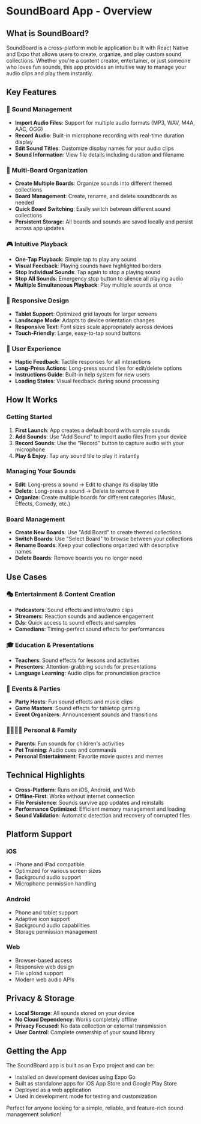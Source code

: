 # SoundBoard App - Overview

## What is SoundBoard?

SoundBoard is a cross-platform mobile application built with React Native and Expo that allows users to create, organize, and play custom sound collections. Whether you're a content creator, entertainer, or just someone who loves fun sounds, this app provides an intuitive way to manage your audio clips and play them instantly.

## Key Features

### 🎵 **Sound Management**

- **Import Audio Files**: Support for multiple audio formats (MP3, WAV, M4A, AAC, OGG)
- **Record Audio**: Built-in microphone recording with real-time duration display
- **Edit Sound Titles**: Customize display names for your audio clips
- **Sound Information**: View file details including duration and filename

### 📱 **Multi-Board Organization**

- **Create Multiple Boards**: Organize sounds into different themed collections
- **Board Management**: Create, rename, and delete soundboards as needed
- **Quick Board Switching**: Easily switch between different sound collections
- **Persistent Storage**: All boards and sounds are saved locally and persist across app updates

### 🎮 **Intuitive Playback**

- **One-Tap Playback**: Simple tap to play any sound
- **Visual Feedback**: Playing sounds have highlighted borders
- **Stop Individual Sounds**: Tap again to stop a playing sound
- **Stop All Sounds**: Emergency stop button to silence all playing audio
- **Multiple Simultaneous Playback**: Play multiple sounds at once

### 📐 **Responsive Design**

- **Tablet Support**: Optimized grid layouts for larger screens
- **Landscape Mode**: Adapts to device orientation changes
- **Responsive Text**: Font sizes scale appropriately across devices
- **Touch-Friendly**: Large, easy-to-tap sound buttons

### 🎯 **User Experience**

- **Haptic Feedback**: Tactile responses for all interactions
- **Long-Press Actions**: Long-press sound tiles for edit/delete options
- **Instructions Guide**: Built-in help system for new users
- **Loading States**: Visual feedback during sound processing

## How It Works

### Getting Started

1. **First Launch**: App creates a default board with sample sounds
2. **Add Sounds**: Use "Add Sound" to import audio files from your device
3. **Record Sounds**: Use the "Record" button to capture audio with your microphone
4. **Play & Enjoy**: Tap any sound tile to play it instantly

### Managing Your Sounds

- **Edit**: Long-press a sound → Edit to change its display title
- **Delete**: Long-press a sound → Delete to remove it
- **Organize**: Create multiple boards for different categories (Music, Effects, Comedy, etc.)

### Board Management

- **Create New Boards**: Use "Add Board" to create themed collections
- **Switch Boards**: Use "Select Board" to browse between your collections
- **Rename Boards**: Keep your collections organized with descriptive names
- **Delete Boards**: Remove boards you no longer need

## Use Cases

### 🎭 **Entertainment & Content Creation**

- **Podcasters**: Sound effects and intro/outro clips
- **Streamers**: Reaction sounds and audience engagement
- **DJs**: Quick access to sound effects and samples
- **Comedians**: Timing-perfect sound effects for performances

### 🎓 **Education & Presentations**

- **Teachers**: Sound effects for lessons and activities
- **Presenters**: Attention-grabbing sounds for presentations
- **Language Learning**: Audio clips for pronunciation practice

### 🎪 **Events & Parties**

- **Party Hosts**: Fun sound effects and music clips
- **Game Masters**: Sound effects for tabletop gaming
- **Event Organizers**: Announcement sounds and transitions

### 👨‍👩‍👧‍👦 **Personal & Family**

- **Parents**: Fun sounds for children's activities
- **Pet Training**: Audio cues and commands
- **Personal Entertainment**: Favorite movie quotes and memes

## Technical Highlights

- **Cross-Platform**: Runs on iOS, Android, and Web
- **Offline-First**: Works without internet connection
- **File Persistence**: Sounds survive app updates and reinstalls
- **Performance Optimized**: Efficient memory management and loading
- **Sound Validation**: Automatic detection and recovery of corrupted files

## Platform Support

### iOS

- iPhone and iPad compatible
- Optimized for various screen sizes
- Background audio support
- Microphone permission handling

### Android

- Phone and tablet support
- Adaptive icon support
- Background audio capabilities
- Storage permission management

### Web

- Browser-based access
- Responsive web design
- File upload support
- Modern web audio APIs

## Privacy & Storage

- **Local Storage**: All sounds stored on your device
- **No Cloud Dependency**: Works completely offline
- **Privacy Focused**: No data collection or external transmission
- **User Control**: Complete ownership of your sound library

## Getting the App

The SoundBoard app is built as an Expo project and can be:

- Installed on development devices using Expo Go
- Built as standalone apps for iOS App Store and Google Play Store
- Deployed as a web application
- Used in development mode for testing and customization

Perfect for anyone looking for a simple, reliable, and feature-rich sound management solution!
